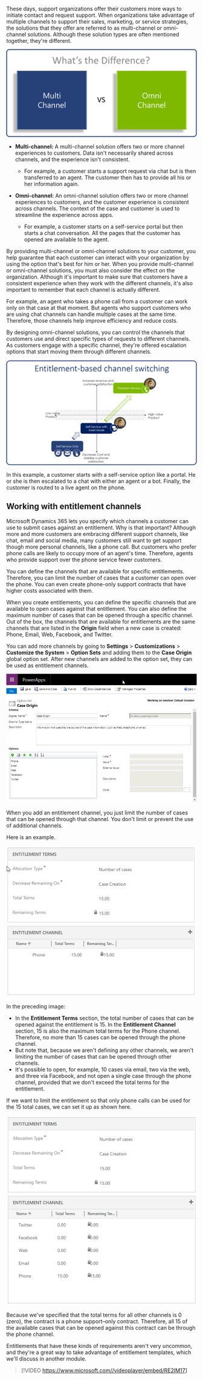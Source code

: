 These days, support organizations offer their customers more ways to initiate contact and request support. When organizations take advantage of multiple channels to support their sales, marketing, or service strategies, the solutions that they offer are referred to as multi-channel or omni-channel solutions. Although these solution types are often mentioned together, they're different.

![Multi-channel vs. omni-channel](../media/EN-Unit3-1.png)

- **Multi-channel:** A multi-channel solution offers two or more channel experiences to customers. Data isn't necessarily shared across channels, and the experience isn't consistent.
	- For example, a customer starts a support request via chat but is then transferred to an agent. The customer then has to provide all his or her information again.

- **Omni-channel:** An omni-channel solution offers two or more channel experiences to customers, and the customer experience is consistent across channels. The context of the case and customer is used to streamline the experience across apps.
	- For example, a customer starts on a self-service portal but then starts a chat conversation. All the pages that the customer has opened are available to the agent.

By providing multi-channel or omni-channel solutions to your customer, you help guarantee that each customer can interact with your organization by using the option that's best for him or her. When you provide multi-channel or omni-channel solutions, you must also consider the effect on the organization. Although it's important to make sure that customers have a consistent experience when they work with the different channels, it's also important to remember that each channel is actually different.

For example, an agent who takes a phone call from a customer can work only on that case at that moment. But agents who support customers who are using chat channels can handle multiple cases at the same time. Therefore, those channels help improve efficiency and reduce costs.

By designing omni-channel solutions, you can control the channels that customers use and direct specific types of requests to different channels. As customers engage with a specific channel, they're offered escalation options that start moving them through different channels.

![Entitlement-based channel switching](../media/EN-Unit3-2.png)

In this example, a customer starts with a self-service option like a portal. He or she is then escalated to a chat with either an agent or a bot. Finally, the customer is routed to a live agent on the phone.

## Working with entitlement channels

Microsoft Dynamics 365 lets you specify which channels a customer can use to submit cases against an entitlement. Why is that important? Although more and more customers are embracing different support channels, like chat, email and social media, many customers still want to get support though more personal channels, like a phone call. But customers who prefer phone calls are likely to occupy more of an agent's time. Therefore, agents who provide support over the phone service fewer customers.

You can define the channels that are available for specific entitlements. Therefore, you can limit the number of cases that a customer can open over the phone. You can even create phone-only support contracts that have higher costs associated with them.

When you create entitlements, you can define the specific channels that are available to open cases against that entitlement. You can also define the maximum number of cases that can be opened through a specific channel. Out of the box, the channels that are available for entitlements are the same channels that are listed in the **Origin** field when a new case is created: Phone, Email, Web, Facebook, and Twitter.

You can add more channels by going to **Settings** \> **Customizations** \> **Customize the System** \> **Option Sets** and adding them to the **Case Origin** global option set. After new channels are added to the option set, they can be used as entitlement channels.

![Case origin](../media/EN-Unit3-3.png)

When you add an entitlement channel, you just limit the number of cases that can be opened through that channel. You don't limit or prevent the use of additional channels.

Here is an example.

![Entitlement terms and channels example 1](../media/EN-Unit3-4.png)

In the preceding image:

- In the **Entitlement Terms** section, the total number of cases that can be opened against the entitlement is 15. In the **Entitlement Channel** section, 15 is also the maximum total terms for the Phone channel. Therefore, no more than 15 cases can be opened through the phone channel.
- But note that, because we aren't defining any other channels, we aren't limiting the number of cases that can be opened through other channels.
- It's possible to open, for example, 10 cases via email, two via the web, and three via Facebook, and not open a single case through the phone channel, provided that we don't exceed the total terms for the entitlement.

If we want to limit the entitlement so that only phone calls can be used for the 15 total cases, we can set it up as shown here.

![Entitlement terms and channels example 1](../media/EN-Unit3-5.png)

Because we've specified that the total terms for all other channels is 0 (zero), the contract is a phone support–only contract. Therefore, all 15 of the available cases that can be opened against this contract can be through the phone channel.

Entitlements that have these kinds of requirements aren't very uncommon, and they're a great way to take advantage of entitlement templates, which we'll discuss in another module.

> [!VIDEO https://www.microsoft.com//videoplayer/embed/RE2IM17]
